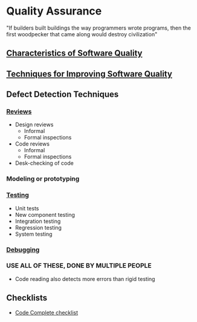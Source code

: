 # Quality Assurance

"If builders built buildings the way programmers wrote programs, then the first woodpecker that came along would destroy civilization"

## [Characteristics of Software Quality](./CHARACTERISTICS.md)

## [Techniques for Improving Software Quality](./TECHNIQUES.md)

## Defect Detection Techniques

### [Reviews](./Code_Review.pdf)

* Design reviews
  * Informal
  * Formal inspections
* Code reviews
  * Informal
  * Formal inspections
* Desk-checking of code

### Modeling or prototyping

### [Testing](./Code_Testing.pdf)

* Unit tests
* New component testing
* Integration testing
* Regression testing
* System testing

### [Debugging](./Debugging.pdf)

### USE ALL OF THESE, DONE BY MULTIPLE PEOPLE

* Code reading also detects more errors than rigid testing

## Checklists

* [Code Complete checklist](./CC_CHECKLIST.md)
